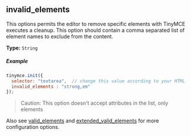 ## invalid_elements

This options permits the editor to remove specific elements with TinyMCE executes a cleanup. This option should contain a comma separated list of element names to exclude from the content.

**Type:** `String`

##### Example

```js
tinymce.init({
  selector: "textarea",  // change this value according to your HTML
  invalid_elements : "strong,em"
});
```

> Caution: This option doesn't accept attributes in the list, only elements

Also see [valid_elements](#valid_elements) and [extended_valid_elements](#extended_valid_elements) for more configuration options.
